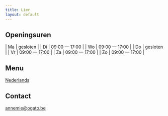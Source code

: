 ```yaml
---
title: Lier
layout: default
---
```


## Openingsuren

| Ma | gesloten |
| Di | 09:00 &mdash; 17:00 |
| Wo | 09:00 &mdash; 17:00 |
| Do | gesloten |
| Vr | 09:00 &mdash; 17:00 |
| Za | 09:00 &mdash; 17:00 |
| Zo | 09:00 &mdash; 17:00 |

## Menu

[Nederlands](/menu/Menu2_20240526_v3.chrome.pdf)

## Contact

[annemie@ogato.be](mailto:annemie@ogato.be)
